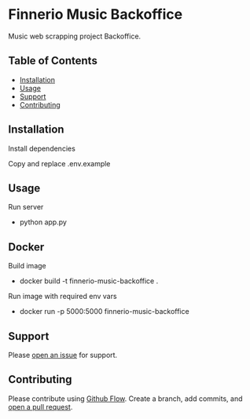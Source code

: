 # Finnerio Music Backoffice

Music web scrapping project Backoffice.

## Table of Contents

- [Installation](#installation)
- [Usage](#usage)
- [Support](#support)
- [Contributing](#contributing)

## Installation

Install dependencies

Copy and replace .env.example

## Usage

Run server

- python app.py

## Docker

Build image

- docker build -t finnerio-music-backoffice .

Run image with required env vars

- docker run -p 5000:5000 finnerio-music-backoffice

## Support

Please [open an issue](https://github.com/gonzasestopal/finnerio-music-backoffice/issues/new) for support.

## Contributing

Please contribute using [Github Flow](https://guides.github.com/introduction/flow/). Create a branch, add commits, and [open a pull request](https://github.com/gonzasestopal/finnerio-music-backoffice/compare/).
